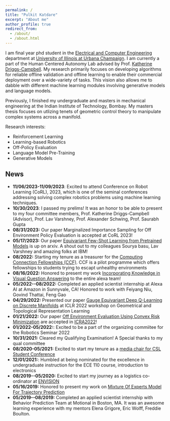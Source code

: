 ```yaml
---
permalink: /
title: "Pulkit Katdare"
excerpt: "About me"
author_profile: true
redirect_from: 
  - /about/
  - /about.html
---
```


I am final year phd student in the [Electrical and Computer Engineering](https://ece.illinois.edu) department at [University of Illinois at Urbana Champaign](https://illinois.edu). I am currently a part of the Human Centered Autonomy Lab advised by Prof. [Katherine Driggs-Campbell](https://krdc.web.illinois.edu). My research primarily focuses on developing algorithms for reliable offline validation and offline learning to enable their commercial deployment over a wide-variety of tasks. This vision also allows me to dabble with different machine learning modules involving generative models and language models.

Previously, I finished my undergraduate and masters in mechanical engineering at the Indian Institute of Technology, Bombay. My masters thesis focuses on utlizing tenets of geometric control theory to manipulate complex systems across a manifold.

Research interests:

- Reinforcement Learning
- Learning-based Robotics
- Off-Policy Evaluation
- Language Model Pre-Training
- Generative Models



News
---
- **11/06/2023-11/09/2023**: Excited to attend Conference on Robot Learning (CoRL), 2023, which is one of the seminal conferences addressing solving complex robotics problems using machine learning techniques. 
- **10/30/2023**: I passed my prelims! It was an honor to be able to present to my four committee members, Prof. Katherine Driggs-Campbell (Advisor), Prof. Lav Varshney, Prof. Alexander Schwing, Prof. Saurabh Gupta
- **08/31/2023:** Our paper Marginalized Importance Sampling for Off Environment Policy Evaluation is accepted at CoRL 2023!
- **05/17/2023:** Our paper [Equivariant Few-Shot Learning from Pretrained Models](https://arxiv.org/abs/2305.09900) is up on arxiv. A shout out to my colleagues Sourya basu, Lav Varshney and amazing folks at IBM!
- **08/2022:** Starting my tenure as a treasurer for the [Computing Connection Fellowships (CCF)](https://computingconnections.org/). CCF is a pilot programme which offers fellowships to students trying to escapt unhealthy environments
- **08/16/2022:** Honored to present my work [Incorporating Knowledge in Visual Question Answering](.files/presentations/amazon_final_presentation.pptx) to the entire alexa team!
- **05/2022--08/2022:** Completed an applied scientist internship at Alexa AI at Amazon in Sunnyvale, CA! Honored to work with Feiyang Niu, Govind Thattai, Feng Gao
- **04/29/2022:** Presented our paper [Gauge Equivariant Deep Q-Learning on Discrete Manifolds](https://openreview.net/forum?id=SY8LRVbJag5) at ICLR 2022 workshop on Geometrical and Topological Representation Learning
- **01/21/2022:** Our paper [Off Environment Evaluation Using Convex Risk Minimization](https://arxiv.org/abs/2112.11532) are accepted in [ICRA2022](https://www.icra2022.org)!
- **01/2022-05/2022:**: Excited to be a part of the organizing commiitee for the Robotics Seminar 2022
- **10/31/2021:** Cleared my Qualifying Examination! A Special thanks to my qual committee 
- **08/2020-05/2021:** Excited to start my tenure as a [media chair for CSL Student Conference](https://studentconference.csl.illinois.edu/organizing-committee/)
- **12/01/2021:**: Humbled at being nominated for the excellence in undergraduate instruction for the ECE 110 course, introduction to electronics
- **08/2019--05/2020:** Excited to start my journey as a logistics co-ordinator at [ENVISION](https://publish.illinois.edu/envisionuiuc/)
- **05/16/2019:** Honored to present my work on [Mixture Of Experts Model For Trajectory Prediction](./files/presentations/motional_final_presentation.pdf)
- **05/2019--08/2019:** Completed an applied scientist internship with Behavior Prediction Team at Motional in Boston, MA. It was an awesome learning experience with my mentors Elena Grigore, Eric Wolff, Freddie Boulton. 
